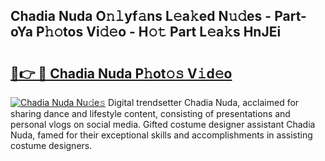 ## Chadia Nuda O𝚗𝚕yf𝚊ns L𝚎a𝚔ed N𝚞𝚍es - Part-oYa P𝚑𝚘tos Vi𝚍𝚎o - H𝚘𝚝 Part L𝚎a𝚔s HnJEi

# <h2><a href="http://kf2397.oniu.top/?m=Chadia+Nuda">🔗👉 🔴 Chadia Nuda P𝚑ot𝚘𝚜 V𝚒d𝚎o</a></h2>

[![Chadia Nuda Nu𝚍e𝚜](https://i.imgur.com/0qMVB7G.gif)](http://kf2397.oniu.top/?m=Chadia+Nuda)
Digital trendsetter Chadia Nuda, acclaimed for sharing dance and lifestyle content, consisting of presentations and personal vlogs on social media. Gifted costume designer assistant Chadia Nuda, famed for their exceptional skills and accomplishments in assisting costume designers.  
